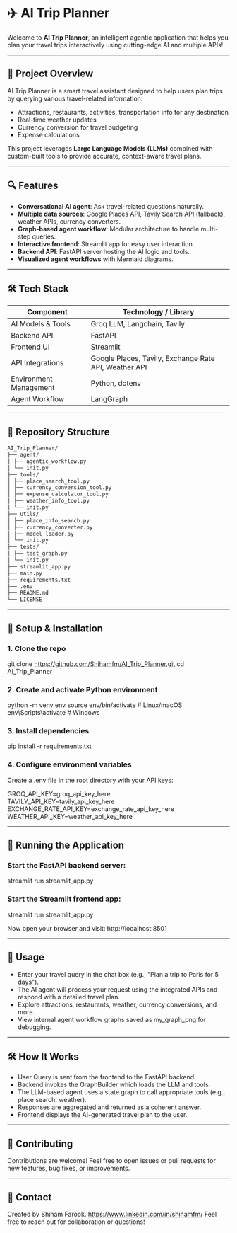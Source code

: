 # ✈️ AI Trip Planner

Welcome to **AI Trip Planner**, an intelligent agentic application that helps you plan your travel trips interactively using cutting-edge AI and multiple APIs!

---

## 🚀 Project Overview

AI Trip Planner is a smart travel assistant designed to help users plan trips by querying various travel-related information:

- Attractions, restaurants, activities, transportation info for any destination
- Real-time weather updates
- Currency conversion for travel budgeting
- Expense calculations

This project leverages **Large Language Models (LLMs)** combined with custom-built tools to provide accurate, context-aware travel plans.

---

## 🔍 Features

- **Conversational AI agent**: Ask travel-related questions naturally.
- **Multiple data sources**: Google Places API, Tavily Search API (fallback), weather APIs, currency converters.
- **Graph-based agent workflow**: Modular architecture to handle multi-step queries.
- **Interactive frontend**: Streamlit app for easy user interaction.
- **Backend API**: FastAPI server hosting the AI logic and tools.
- **Visualized agent workflows** with Mermaid diagrams.

---

## 🛠️ Tech Stack

| Component                 | Technology / Library           |
|---------------------------|-------------------------------|
| AI Models & Tools         | Groq LLM, Langchain, Tavily    |
| Backend API               | FastAPI                        |
| Frontend UI              | Streamlit                     |
| API Integrations          | Google Places, Tavily, Exchange Rate API, Weather API |
| Environment Management    | Python, dotenv                 |
| Agent Workflow            | LangGraph                     |

---

## 📂 Repository Structure
```bash
AI_Trip_Planner/
├── agent/
│ ├── agentic_workflow.py
│ └── init.py
├── tools/
│ ├── place_search_tool.py
│ ├── currency_conversion_tool.py
│ ├── expense_calculator_tool.py
│ ├── weather_info_tool.py
│ └── init.py
├── utils/
│ ├── place_info_search.py
│ ├── currency_converter.py
│ ├── model_loader.py
│ └── init.py
├── tests/
│ ├── test_graph.py
│ └── init.py
├── streamlit_app.py
├── main.py
├── requirements.txt
├── .env
├── README.md
└── LICENSE
```
---

## 🔧 Setup & Installation

### 1. Clone the repo

git clone https://github.com/Shihamfm/AI_Trip_Planner.git
cd AI_Trip_Planner

### 2. Create and activate Python environment
python -m venv env
source env/bin/activate   # Linux/macOS
env\Scripts\activate      # Windows

### 3. Install dependencies
pip install -r requirements.txt

### 4. Configure environment variables
Create a .env file in the root directory with your API keys:

GROQ_API_KEY=groq_api_key_here <br>
TAVILY_API_KEY=tavily_api_key_here <br>
EXCHANGE_RATE_API_KEY=exchange_rate_api_key_here <br>
WEATHER_API_KEY=weather_api_key_here

---
## 🚀 Running the Application

### Start the FastAPI backend server:
streamlit run streamlit_app.py

### Start the Streamlit frontend app:
streamlit run streamlit_app.py

Now open your browser and visit:
http://localhost:8501

---
## 📝 Usage
- Enter your travel query in the chat box (e.g., "Plan a trip to Paris for 5 days").
- The AI agent will process your request using the integrated APIs and respond with a detailed travel plan.
- Explore attractions, restaurants, weather, currency conversions, and more.
- View internal agent workflow graphs saved as my_graph_png for debugging.

---
## 🛠️ How It Works
- User Query is sent from the frontend to the FastAPI backend.
- Backend invokes the GraphBuilder which loads the LLM and tools.
- The LLM-based agent uses a state graph to call appropriate tools (e.g., place search, weather).
- Responses are aggregated and returned as a coherent answer.
- Frontend displays the AI-generated travel plan to the user.
---
## 🤝 Contributing
Contributions are welcome! Feel free to open issues or pull requests for new features, bug fixes, or improvements.

---
## 💬 Contact
Created by Shiham Farook. https://www.linkedin.com/in/shihamfm/
Feel free to reach out for collaboration or questions!